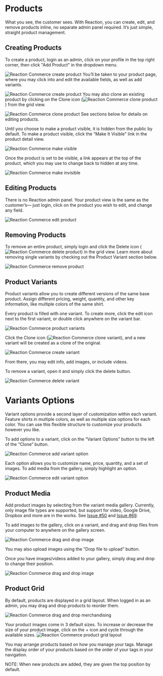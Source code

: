 # Products
What you see, the customer sees. With Reaction, you can create, edit, and remove products inline, no separate admin panel required. It’s just simple, straight product management.

## Creating Products
To create a product, login as an admin, click on your profile in the top right corner, then click "Add Product" in the dropdown menu.

![](/assets/guide-products-add-product.png "Reaction Commerce create product")
You’ll be taken to your product page, where you may click into and edit the available fields, as well as add variants.

![](/assets/guide-products-new-product.png "Reaction Commerce create product")
You may also clone an existing product by clicking on the Clone icon (![](/assets/guide-icon-files.png "Reaction Commerce clone product")) from the grid view.

![](/assets/guide-products-cloneproduct.png "Reaction Commerce clone product")
See sections below for details on editing products.

Until you choose to make a product visible, it is hidden from the public by default. To make a product visible, click the “Make It Visible" link in the product detail view.

![](/assets/guide-products-makevisible.png "Reaction Commerce make visible")

Once the product is set to be visible, a link appears at the top of the product, which you may use to change back to hidden at any time.

![](/assets/guide-products-makeinvisible.png "Reaction Commerce make invisible")

## Editing Products
There is no Reaction admin panel. Your product view is the same as the customer’s— just login, click on the product you wish to edit, and change any field.

![](/assets/guide-products-editproduct.png "Reaction Commerce edit product")

## Removing Products
To remove an entire product, simply login and click the Delete icon (![](/assets/guide-icon-delete.png "Reaction Commerce delete product")) in the grid view. Learn more about removing single variants by checking out the Product Variant section below.

![](/assets/guide-products-removeproduct.png "Reaction Commerce remove product")

## Product Variants
Product variants allow you to create different versions of the same base product. Assign different pricing, weight, quantity, and other key information, like multiple colors of the same shirt. 

Every product is filled with one variant. To create more, click the edit icon next to the first variant, or double click anywhere on the variant bar. 

![](/assets/guide-products-openvariant.png "Reaction Commerce product variants")

Click the Clone icon (![](/assets/guide-icon-files.png "Reaction Commerce clone variant")), and a new variant will be created as a clone of the original.

![](/assets/guide-products-createvariant.png "Reaction Commerce create variant")

From there, you may edit info, add images, or include videos.

To remove a variant, open it and simply click the delete button.

![](/assets/guide-products-removevariant.png "Reaction Commerce delete variant")

# Variants Options
Variant options provide a second layer of customization within each variant. Feature shirts in multiple colors, as well as multiple size options for each color. You can use this flexible structure to customize your products however you like. 

To add options to a variant, click on the “Variant Options” button to the left of the “Clone” button.

![](/assets/guide-products-addvariantoption.png "Reaction Commerce add variant option")

Each option allows you to customize name, price, quantity, and a set of images. To add media from the gallery, simply highlight an option. 

![](/assets/guide-products-editvariantoption.png "Reaction Commerce edit variant option")

## Product Media
Add product images by selecting from the variant media gallery. Currently, only image file types are supported, but support for video, Google Drive, Dropbox and more are in the works. See [Issue #50](https://github.com/reactioncommerce/reaction/issues/50) and [Issue #69](https://github.com/reactioncommerce/reaction/issues/69).

To add images to the gallery, click on a variant, and drag and drop files from your computer to anywhere on the gallery screen.

![](/assets/guide-products-dropmedia.png "Reaction Commerce drag and drop image")

You may also upload images using the "Drop file to upload” button. 

Once you have images/videos added to your gallery, simply drag and drop to change their position.

![](/assets/guide-products-dragmedia.png "Reaction Commerce drag and drop image")

## Product Grid
By default, products are displayed in a grid layout. When logged in as an admin, you may drag and drop products to reorder them. 

![](/assets/guide-products-gridorder.png "Reaction Commerce drag and drop merchandising")

Your product images come in 3 default sizes. To increase or decrease the size of your product image, click on the + icon and cycle through the available sizes. 
![](/assets/guide-products-grid-layout.png "Reaction Commerce product grid layout")

You may arrange products based on how you manage your tags. Manage the display order of your products based on the order of your tags in your navigation.

NOTE: When new products are added, they are given the top position by default. 
